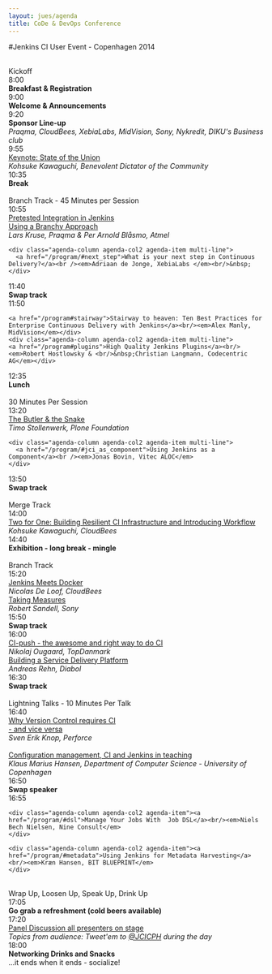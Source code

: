 ```yaml
---
layout: jues/agenda
title: CoDe & DevOps Conference
---
```

#Jenkins CI User Event - Copenhagen 2014

<div class="container">
  <div class="agenda-row">
    <div class="agenda-column agenda-column-time">&nbsp;</div>
    <div class="agenda-column agenda-1col agenda-header-item">Kickoff</div>
  </div>

  <div class="agenda-row">
    <div class="agenda-column agenda-column-time timestamp">8:00</div>
    <div class="agenda-column agenda-1col agenda-break"><strong>Breakfast &amp; Registration</strong></div>
  </div>

  <div class="agenda-row">
    <div class="agenda-column agenda-column-time timestamp">9:00</div>
    <div class="agenda-column agenda-1col agenda-item">
      <strong>Welcome &amp; Announcements</strong><br /><em></em>
    </div>
  </div>

  <div class="agenda-row">
    <div class="agenda-column agenda-column-time timestamp">9:20</div>
    <div class="agenda-column agenda-1col agenda-item">
      <strong>Sponsor Line-up</strong><br />
      <em>Praqma, CloudBees, XebiaLabs, MidVision, Sony, Nykredit, DIKU's Business club</em>
    </div>
  </div>

  <div class="agenda-row">
    <div class="agenda-column agenda-column-time timestamp">9:55</div>
    <div class="agenda-column agenda-1col agenda-item">
      <a href="/program/#jci_state_of_union">Keynote: State of the Union</a><br />
      <em>Kohsuke Kawaguchi, Benevolent Dictator of the Community</em>
    </div>
  </div>

  <div class="agenda-row">
    <div class="agenda-column agenda-column-time timestamp">10:35</div>
    <div class="agenda-column agenda-1col agenda-break"><strong>Break</strong></div>
  </div>

  <div class="agenda-row">
    <div class="agenda-column agenda-column-time">&nbsp;</div>
    <div class="agenda-column agenda-1col agenda-header-item">Branch Track - 45 Minutes per Session</div>
  </div>

  <div class="agenda-row">
    <div class="agenda-column agenda-column-time timestamp">10:55</div>
    <div class="agenda-column agenda-col2 agenda-item multi-line">
      <a href="/program/#pretested_integration">
    Pretested Integration in Jenkins <br/>Using a Branchy Approach
      </a><br />
      <em>Lars Kruse, Praqma & Per Arnold Blåsmo, Atmel</em>
    </div>

    <div class="agenda-column agenda-col2 agenda-item multi-line">
      <a href="/program/#next_step">What is your next step in Continuous Delivery?</a><br /><em>Adriaan de Jonge, XebiaLabs </em><br/>&nbsp;
    </div>
  </div>


  <div class="agenda-row">
    <div class="agenda-column agenda-column-time timestamp">11:40</div>
    <div class="agenda-column agenda-1col agenda-break">
      <strong>Swap track</strong>
    </div>
  </div>

  <div class="agenda-row">
    <div class="agenda-column agenda-column-time timestamp">11:50</div>
    <div class="agenda-column agenda-col2 agenda-item multi-line">

    <a href="/program#stairway">Stairway to heaven: Ten Best Practices for Enterprise Continuous Delivery with Jenkins</a><br/><em>Alex Manly, MidVision</em></div>
    <div class="agenda-column agenda-col2 agenda-item multi-line">
    <a href="/program#plugins">High Quality Jenkins Plugins</a><br/><em>Robert Hostlowsky & <br/>&nbsp;Christian Langmann, Codecentric AG</em></div>
  </div>

  <div class="agenda-row">
    <div class="agenda-column agenda-column-time timestamp">12:35</div>
    <div class="agenda-column agenda-1col agenda-break"><strong>Lunch</strong></div>
  </div>

  <div class="agenda-row">
    <div class="agenda-column agenda-column-time">&nbsp;</div>
    <div class="agenda-column agenda-1col agenda-header-item">30 Minutes Per Session</div>
  </div>  

  <div class="agenda-row">
    <div class="agenda-column agenda-column-time timestamp">13:20</div>
    <div class="agenda-column agenda-col2 agenda-item multi-line">
      <a href="/program/#butler_snake">
    The Butler & the Snake
      </a><br />
      <em>Timo Stollenwerk, Plone Foundation</em>
    </div>

    <div class="agenda-column agenda-col2 agenda-item multi-line">
      <a href="/program/#jci_as_component">Using Jenkins as a Component</a><br /><em>Jonas Bovin, Vitec ALOC</em>
    </div>
  </div>

  <div class="agenda-row">
    <div class="agenda-column agenda-column-time timestamp">13:50</div>
    <div class="agenda-column agenda-1col agenda-break"><strong>Swap track</strong></div>
  </div>

  <div class="agenda-row">
    <div class="agenda-column agenda-column-time">&nbsp;</div>
    <div class="agenda-column agenda-1col agenda-header-item">Merge Track</div>
  </div>  


  <div class="agenda-row">
    <div class="agenda-column agenda-column-time timestamp">14:00</div>
    <div class="agenda-column agenda-1col agenda-item multi-line"><a href="/program/#two_for_one">Two for One: Building Resilient CI Infrastructure and Introducing Workflow</a><br /><em>Kohsuke Kawaguchi, CloudBees</em></div>
  </div>


  <div class="agenda-row">
    <div class="agenda-column agenda-column-time timestamp">14:40</div>
    <div class="agenda-column agenda-1col agenda-break"><strong>Exhibition - long break - mingle</strong></div>
  </div>

  <div class="agenda-row">
    <div class="agenda-column agenda-column-time">&nbsp;</div>
    <div class="agenda-column agenda-1col agenda-header-item">Branch Track</div>
  </div>  


  <div class="agenda-row">
    <div class="agenda-column agenda-column-time timestamp">15:20</div>
    <div class="agenda-column agenda-col2 agenda-item multi-line"><a href="/program/#docker">Jenkins Meets Docker</a><br /><em>Nicolas De Loof, CloudBees</em></div>
    <div class="agenda-column agenda-col2 agenda-item multi-line"><a href="/program/#measures">Taking Measures</a><br /><em>Robert Sandell, Sony</em></div>
  </div>

  <div class="agenda-row">
    <div class="agenda-column agenda-column-time timestamp">15:50</div>
    <div class="agenda-column agenda-1col agenda-break"><strong>Swap track</strong></div>
  </div>

  <div class="agenda-row">
    <div class="agenda-column agenda-column-time timestamp">16:00</div>
    <div class="agenda-column agenda-col2 agenda-item multi-line"><a href="/program/#rightway">CI-push - the awesome and right way to do CI</a><br/><em>Nikolaj Ougaard, TopDanmark</em></div>
    <div class="agenda-column agenda-col2 agenda-item multi-line"><a href="/program/#serviceplatform">Building a Service Delivery Platform<br /></a><em>Andreas Rehn, Diabol</em></div>
  </div>

  <div class="agenda-row">
    <div class="agenda-column agenda-column-time timestamp">16:30</div>
    <div class="agenda-column agenda-1col agenda-break"><strong>Swap track</strong></div>
  </div>

  <div class="agenda-row">
    <div class="agenda-column agenda-column-time">&nbsp;</div>
    <div class="agenda-column agenda-1col agenda-header-item">Lightning Talks - 10 Minutes Per Talk</div>
  </div>

  <div class="agenda-row">
    <div class="agenda-column agenda-column-time timestamp">16:40</div>
    <div class="agenda-column agenda-col2 agenda-item"><a href="/program/#versioncontrol">Why Version Control requires CI <br/>- and vice versa</a><br/><em>Sven Erik Knop, Perforce</em><br/>&nbsp;</div>

   <div class="agenda-column agenda-col2 agenda-item"><a href="/program/#teaching">Configuration management, CI and Jenkins in teaching</a><br/><em>Klaus Marius Hansen, Department of Computer Science - University of Copenhagen</em>
  </div>

  <div class="agenda-row">
    <div class="agenda-column agenda-column-time timestamp">16:50</div>
    <div class="agenda-column agenda-1col agenda-break"><strong>Swap speaker</strong></div>
  </div>


  </div>

  <div class="agenda-row">
    <div class="agenda-column agenda-column-time timestamp">16:55</div>

    <div class="agenda-column agenda-col2 agenda-item"><a href="/program/#dsl">Manage Your Jobs With  Job DSL</a><br/><em>Niels Bech Nielsen, Nine Consult</em>
    </div>

    <div class="agenda-column agenda-col2 agenda-item"><a href="/program/#metadata">Using Jenkins for Metadata Harvesting</a><br/><em>Kræn Hansen, BIT BLUEPRINT</em>
    </div>
  </div>

  <div class="agenda-row">
    <div class="agenda-column agenda-column-time">&nbsp;</div>
    <div class="agenda-column agenda-1col agenda-header-item">Wrap Up, Loosen Up, Speak Up, Drink Up</div>
  </div>  

  <div class="agenda-row">
    <div class="agenda-column agenda-column-time timestamp">17:05</div>
    <div class="agenda-column agenda-1col agenda-break"><strong>Go grab a refreshment (cold beers available)</strong></div>
  </div>  

  <div class="agenda-row">
    <div class="agenda-column agenda-column-time timestamp">17:20</div>
    <div class="agenda-column agenda-1col agenda-item"><a href="/program/#panel">Panel Discussion all presenters on stage</a><br/><em>Topics from audience: Tweet'em to <a href="/social/tweets.html">@JCICPH</a> during the day</em></div>
  </div>
  <div class="agenda-row">
    <div class="agenda-column agenda-column-time timestamp">18:00</div>
    <div class="agenda-column agenda-1col agenda-break"><strong>Networking Drinks and Snacks</strong><br />...it ends when it ends - socialize!</div>
  </div>
</div>
